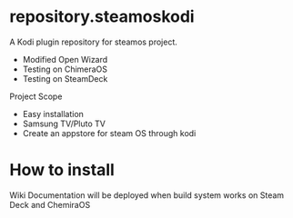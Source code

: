 # repository.steamoskodi

A Kodi plugin repository for steamos project. 

- Modified Open Wizard
- Testing on ChimeraOS
- Testing on SteamDeck

Project Scope
- Easy installation
- Samsung TV/Pluto TV
- Create an appstore for steam OS through kodi

# How to install
Wiki Documentation will be deployed when build system works on Steam Deck and ChemiraOS


